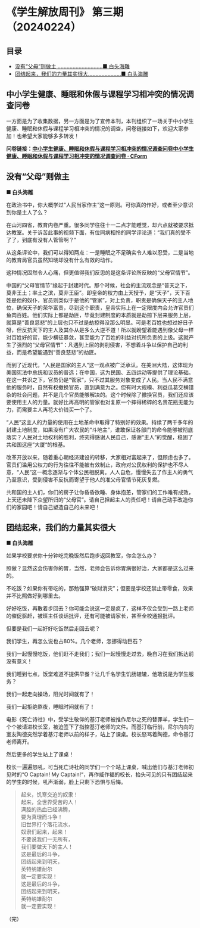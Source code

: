 # 《学生解放周刊》 第三期 （20240224）

## 目录

- [没有“父母”则做主 ..............................■ 白头海雕](#没有父母则做主)
- [团结起来，我们的力量其实很大......................■ 白头海雕](#团结起来我们的力量其实很大)

## 中小学生健康、睡眠和休假与课程学习相冲突的情况调查问卷

一方面是为了收集数据，另一方面是为了宣传本刊，本刊组织了一场关于中小学生健康、睡眠和休假与课程学习相冲突的情况的调查，问卷链接如下，欢迎大家参加！也希望大家能够多多转发！

**问卷链接：[中小学生健康、睡眠和休假与课程学习相冲突的情况调查问卷中小学生健康、睡眠和休假与课程学习相冲突的情况调查问卷 · CForm](https://cform.coinlist.co/forms/02870d45-7195-4d90-a2b2-1ec3c1ed15a0)**

## 没有“父母”则做主

**■ 白头海雕**

在政治书中，你大概学过“人民当家作主”这一原则。可你真的作好，或者至少意识到你是主人了么？

在山河四省，教育内卷严重。很多同学往往十一二点才能睡觉，却六点就被要求抵达教室。关于诉苦此事的视频下面，有位同病相怜的同学评论道：“我们真的受不了了，到底有没有人管管啊？”

从这条评论中，我们可以得知两点：一是睡眠之不足确实令人难以忍受，二是当地的教育局官员虽然知晓却没有什么有效的动作。

这种情况固然令人心痛，但更值得我们反思的是这条评论所反映的“父母官情节”。

中国的“父母官情节”缘起于封建时代。那个时候，社会的主流观念是“普天之下，莫非王土；率土之滨，莫非王臣”。即皇帝的权力由上天授予，是“天子”，天下百姓是他的奴仆，官员则类似于是他的“管家”，对上负责，职责是确保天子的主人地位，确保天子的荣华富贵，尽到这个职责，皇帝实际上在一定限度内会允许官员们鱼肉百姓。他们实际上都是劫匪，毕竟封建制度的本质就是劫掠下层来服务上层，就算是“善良慈悲”的上层也只不过是劫掠得没那么明显。可是老百姓也想过好日子呀，但反抗天下的主人及其仆从是多么大逆不道！所以就盼望着能遇到像父母一样对百姓好的官，能少横征暴敛，甚至能为了百姓的利益对抗所负责的上级。这就产生了强烈的“父母官情节”：凡遇到上层的剥削侵害，不想着斗争以保护自己的利益，而是希望能遇到“善良慈悲”的劫匪。

而到了近现代，“人民是国家的主人”这一观点被广泛承认。在美洲大陆，这体现为美国宪法中总统和议员的普选；在中国，这为民国、五四运动等提供了理论基础。在这一共识之下，官员仍是“管家”，只不过其服务对象变成了人民。当人民不满意他的服务时，自然有权撤换官员，直到满意为之。但有时大规模、利益瓜葛交横错杂的社会问题，并不是几个官员能够解决的。这个时候除了撤换官员，我们还应该要使用主人的力量。就好比再高明的管家也对复原一个摔得稀碎的名贵花瓶无能为力，而需要主人再花大价钱买一个了。

“人民”这主人的力量的使用在土地革命中取得了特别好的效果。持续了两千多年的封建土地制度，如果没有广大农民的“斗地主”，谁敢保证各部门的命令能够被彻底落实？人民对土地权利的胜利，终究得感谢人民自己，感谢“主人”的觉醒，稳固了共和国这座”大厦“的根基。

改革开放以来，随着重心朝经济建设的转移，大家相对富起来了，但顾虑也多了。官员们滥用公权力的行为往往不能被有效制止，政府对公民权利的保护也不尽人意，“人民”这一概念逐渐与个体公民相脱离。人人自危，慢慢失去了作主人的勇气乃至意识，受到侵害不反抗而寄望于他人的准父母官情节死灰复燃。

共和国的主人们，你们的房子让你昏昏欲睡、身体抱恙，管家们的工作难有成效，上天还未降下众望所归的“父母官”。请自己担起主人的责任吧！请自己动手改造你们的家园吧！请自己塑造自己的未来吧！

## 团结起来，我们的力量其实很大

**■ 白头海雕**

如果学校要求你十分钟吃完晚饭然后跑步返回教室，你会怎么办？

照做？显然这会伤害你的胃，当然，老师会告诉你胃病很好治，大家都是这么过来的。

不吃饭？如果你有带吃的，那勉强算“破财消灾”；但要是学校还禁止带零食，效果并不比照做好到哪里去。

好好吃饭，再散着步回去？你可能会说这一定是疯了，这样不仅会受到一路上老师的催促驱赶，被班主任谈话批评，还有可能被请家长，甚至全校通报批评。

但要是我们一起好好吃饭然后走回去呢？

我们学生，再怎么说也占80%。几个老师，怎挪得动巨石？

我们一起慢慢吃饭，他们赶不走我们；我们一起慢慢走过去，晚自习在我们抵达前没有意义！

我们睡到七点，饭堂难道不提供早餐？让几千名学生饥肠辘辘，他敢说是为学生服务？

我们一起走向操场，阳光时间就有了！

我们一起拒绝熬夜，睡眠时间就有了！

电影《死亡诗社》中，受学生敬仰的基汀老师被推作尼尔之死的替罪羊，学生们一个个被请进校长室，被迫签下了指控基汀老师的文件。而基汀临行前，尼尔内向的室友陶德突然学着基汀老师以前的样子，站上了课桌。校长怒骂着陶德，命令基汀老师离开。

然后更多的学生站上了课桌！

校长一遍遍怒吼，可当死亡诗社的同学们一个个站上课桌，喊出他们与基汀老师初见时的“O Captain! My Captain!“，再作威作福的校长，抬头可见的只有团结起来的学生的时候，吼声渐弱，脸上只剩下恐惧与后悔。

> 起来，饥寒交迫的奴隶！  
起来，全世界受苦的人！  
满腔的热血已经沸腾，  
要为真理而斗争！  
旧世界打个落花流水，  
奴隶们起来，起来！  
不要说我们一无所有，  
我们要做天下的主人！  
这是最后的斗争，  
团结起来到明天，  
英特纳雄耐尔  
就一定要实现！  
这是最后的斗争，  
团结起来到明天，  
英特纳雄耐尔  
就一定要实现！  

（完）
